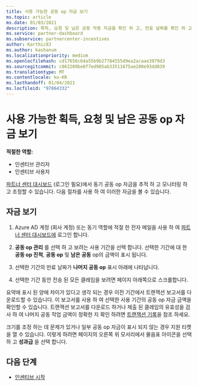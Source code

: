 ```yaml
---
title: 사용 가능한 공동 op 자금 보기
ms.topic: article
ms.date: 01/03/2021
description: 획득, 요청 및 남은 공동 작동 자금을 확인 하 고, 만료 날짜를 확인 하 고, 일관 되지 않은 금액을 조정 하는 방법을 알아보세요.
ms.service: partner-dashboard
ms.subservice: partnercenter-incentives
author: Karthic83
ms.author: kashanum
ms.localizationpriority: medium
ms.openlocfilehash: cd17656c64a55b9b27784555d9ea2acaae3979d3
ms.sourcegitcommit: c062209be8f7ed905ab33511675ae280e93dd839
ms.translationtype: MT
ms.contentlocale: ko-KR
ms.lasthandoff: 01/04/2021
ms.locfileid: "97864332"
---
```

# <a name="view-available-earned-claimed-and-remaining-co-op-funds"></a>사용 가능한 획득, 요청 및 남은 공동 op 자금 보기

**적절한 역할:**

- 인센티브 관리자
- 인센티브 사용자

[파트너 센터 대시보드](https://partner.microsoft.com/dashboard/) (로그인 필요)에서 동기 공동 op 자금을 추적 하 고 모니터링 하 고 조정할 수 있습니다. 다음 절차를 사용 하 여 이러한 자금을 볼 수 있습니다.

## <a name="view-your-funds"></a>자금 보기

1. Azure AD 계정 (회사 계정) 또는 동기 역할에 적절 한 전자 메일을 사용 하 여 [파트너 센터 대시보드에](https://partner.microsoft.com/dashboard/) 로그인 합니다.

2. **공동 op 관리** 를 선택 하 고 보려는 사용 기간을 선택 합니다. 선택한 기간에 대 한 **공동 op 진척**, **공동 op** 및 **남은 공동** op의 금액이 표시 됩니다.

3. 선택한 기간의 만료 날짜가 **나머지 공동 op** 표시 아래에 나타납니다.  

4. 선택한 기간 동안 전송 된 모든 클레임을 보려면 페이지 아래쪽으로 스크롤합니다.

요약에 표시 된 양에 차이가 있다고 생각 되는 경우 이전 기간에서 트랜잭션 보고서를 다운로드할 수 있습니다. 이 보고서를 사용 하 여 선택한 사용 기간의 공동 op 자금 금액을 확인할 수 있습니다. 트랜잭션 보고서를 다운로드 하거나 제출 된 클레임의 유효성을 검사 하 여 나머지 공동 작업 금액이 정확한 지 확인 하려면 [트랜잭션 기록](/partner-center/payout-statement#transaction-history)을 참조 하세요.

크기를 조정 하는 데 문제가 있거나 일부 공동 op 자금이 표시 되지 않는 경우 지원 티켓을 열 수 있습니다. 이렇게 하려면 페이지의 오른쪽 위 모서리에서 물음표 아이콘을 선택 하 고 **성과급** 을 선택 합니다.

## <a name="next-steps"></a>다음 단계

- [인센티브 시작](incentives-get-started-intro.md)
